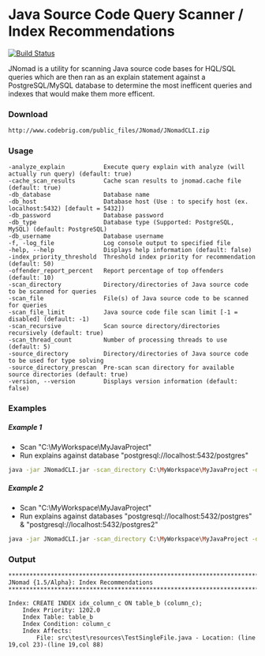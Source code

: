 Java Source Code Query Scanner / Index Recommendations
==================================
[![Build Status](https://travis-ci.org/BFergerson/JNomad.svg?branch=master)](https://travis-ci.org/BFergerson/JNomad)

JNomad is a utility for scanning Java source code bases for HQL/SQL queries which are then ran as an explain statement against a PostgreSQL/MySQL database to determine the most inefficent queries and indexes that would make them more efficent.

### Download
```sh
http://www.codebrig.com/public_files/JNomad/JNomadCLI.zip
```


### Usage
```
-analyze_explain           Execute query explain with analyze (will actually run query) (default: true)
-cache_scan_results        Cache scan results to jnomad.cache file (default: true)
-db_database               Database name
-db_host                   Database host (Use : to specify host (ex. localhost:5432) [default = 5432])
-db_password               Database password
-db_type                   Database type (Supported: PostgreSQL, MySQL) (default: PostgreSQL)
-db_username               Database username
-f, -log_file              Log console output to specified file
-help, --help              Displays help information (default: false)
-index_priority_threshold  Threshold index priority for recommendation (default: 50)
-offender_report_percent   Report percentage of top offenders (default: 10)
-scan_directory            Directory/directories of Java source code to be scanned for queries
-scan_file                 File(s) of Java source code to be scanned for queries
-scan_file_limit           Java source code file scan limit [-1 = disabled] (default: -1)
-scan_recursive            Scan source directory/directories recursively (default: true)
-scan_thread_count         Number of processing threads to use (default: 5)
-source_directory          Directory/directories of Java source code to be used for type solving
-source_directory_prescan  Pre-scan scan directory for available source directories (default: true)
-version, --version        Displays version information (default: false)
```

### Examples

##### Example 1
- Scan "C:\MyWorkspace\MyJavaProject"
- Run explains against database "postgresql://localhost:5432/postgres"
```sh
java -jar JNomadCLI.jar -scan_directory C:\MyWorkspace\MyJavaProject -db_host localhost -db_username postgres -db_password postgres -db_database postgres
```
##### Example 2
- Scan "C:\MyWorkspace\MyJavaProject"
- Run explains against databases "postgresql://localhost:5432/postgres" & "postgresql://localhost:5432/postgres2"
```sh
java -jar JNomadCLI.jar -scan_directory C:\MyWorkspace\MyJavaProject -db_host localhost -db_username postgres -db_password postgres -db_database postgres -db_host localhost -db_username postgres -db_password postgres -db_database postgres2
```

### Output
```
****************************************************************************************************
JNomad {1.5/Alpha}: Index Recommendations
****************************************************************************************************

Index: CREATE INDEX idx_column_c ON table_b (column_c);
	Index Priority: 1202.0
	Index Table: table_b
	Index Condition: column_c
	Index Affects: 
		File: src\test\resources\TestSingleFile.java - Location: (line 19,col 23)-(line 19,col 88)

```
